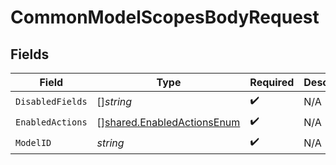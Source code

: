 # CommonModelScopesBodyRequest


## Fields

| Field                                                                           | Type                                                                            | Required                                                                        | Description                                                                     | Example                                                                         |
| ------------------------------------------------------------------------------- | ------------------------------------------------------------------------------- | ------------------------------------------------------------------------------- | ------------------------------------------------------------------------------- | ------------------------------------------------------------------------------- |
| `DisabledFields`                                                                | []*string*                                                                      | :heavy_check_mark:                                                              | N/A                                                                             | first_name                                                                      |
| `EnabledActions`                                                                | [][shared.EnabledActionsEnum](../../../pkg/models/shared/enabledactionsenum.md) | :heavy_check_mark:                                                              | N/A                                                                             | READ,WRITE                                                                      |
| `ModelID`                                                                       | *string*                                                                        | :heavy_check_mark:                                                              | N/A                                                                             | hris.Employee                                                                   |